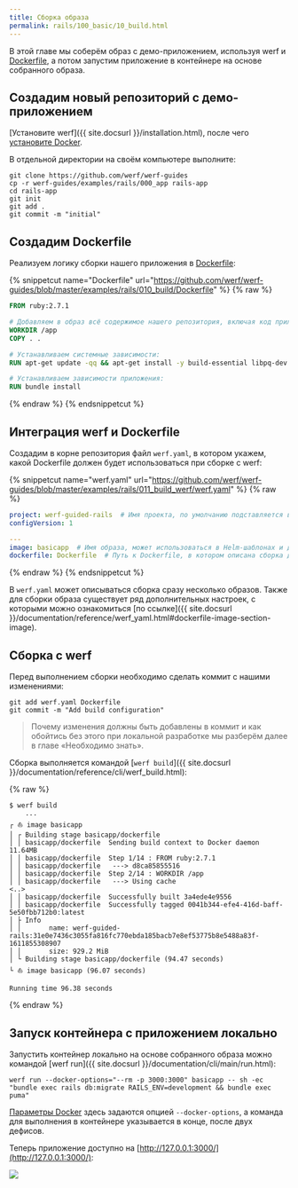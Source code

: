 ```yaml
---
title: Сборка образа
permalink: rails/100_basic/10_build.html
---
```


В этой главе мы соберём образ с демо-приложением, используя werf и [Dockerfile](https://docs.docker.com/engine/reference/builder/), а потом запустим приложение в контейнере на основе собранного образа.

## Создадим новый репозиторий с демо-приложением

[Установите werf]({{ site.docsurl }}/installation.html), после чего [установите Docker](https://docs.docker.com/get-docker/).

В отдельной директории на своём компьютере выполните:
```shell
git clone https://github.com/werf/werf-guides
cp -r werf-guides/examples/rails/000_app rails-app
cd rails-app
git init
git add .
git commit -m "initial"
```

## Создадим Dockerfile

Реализуем логику сборки нашего приложения в [Dockerfile](https://docs.docker.com/engine/reference/builder/):

{% snippetcut name="Dockerfile" url="https://github.com/werf/werf-guides/blob/master/examples/rails/010_build/Dockerfile" %}
{% raw %}
```Dockerfile
FROM ruby:2.7.1

# Добавляем в образ всё содержимое нашего репозитория, включая код приложения:
WORKDIR /app
COPY . .

# Устанавливаем системные зависимости:
RUN apt-get update -qq && apt-get install -y build-essential libpq-dev libxml2-dev libxslt1-dev curl

# Устанавливаем зависимости приложения:
RUN bundle install
```
{% endraw %}
{% endsnippetcut %}

## Интеграция werf и Dockerfile

Создадим в корне репозитория файл `werf.yaml`, в котором укажем, какой Dockerfile должен будет использоваться при сборке с werf:

{% snippetcut name="werf.yaml" url="https://github.com/werf/werf-guides/blob/master/examples/rails/011_build_werf/werf.yaml" %}
{% raw %}
```yaml
project: werf-guided-rails  # Имя проекта, по умолчанию подставляется в имя Helm-релиза и имя Namespace при деплое.
configVersion: 1

---
image: basicapp  # Имя образа, может использоваться в Helm-шаблонах и для вызова некоторых команд werf.
dockerfile: Dockerfile  # Путь к Dockerfile, в котором описана сборка для этого образа.
```
{% endraw %}
{% endsnippetcut %}

В `werf.yaml` может описываться сборка сразу несколько образов. Также для сборки образа существует ряд дополнительных настроек, с которыми можно ознакомиться [по ссылке]({{ site.docsurl }}/documentation/reference/werf_yaml.html#dockerfile-image-section-image).

## Сборка с werf

Перед выполнением сборки необходимо сделать коммит с нашими изменениями:
```shell
git add werf.yaml Dockerfile
git commit -m "Add build configuration"
```

> Почему изменения должны быть добавлены в коммит и как обойтись без этого при локальной разработке мы разберём далее в главе «Необходимо знать».

Сборка выполняется командой [`werf build`]({{ site.docsurl }}/documentation/reference/cli/werf_build.html):

{% raw %}
```shell
$ werf build
    ...
┌ ⛵ image basicapp
│ ┌ Building stage basicapp/dockerfile
│ │ basicapp/dockerfile  Sending build context to Docker daemon  11.64MB
│ │ basicapp/dockerfile  Step 1/14 : FROM ruby:2.7.1
│ │ basicapp/dockerfile   ---> d8ca85855516
│ │ basicapp/dockerfile  Step 2/14 : WORKDIR /app
│ │ basicapp/dockerfile   ---> Using cache
<..>
│ │ basicapp/dockerfile  Successfully built 3a4ede4e9556
│ │ basicapp/dockerfile  Successfully tagged 0041b344-efe4-416d-baff-5e50fbb712b0:latest
│ ├ Info
│ │       name: werf-guided-rails:31e0e7436c3055fa816fc770ebda185bacb7e8ef53775b8e5488a83f-1611855308907
│ │       size: 929.2 MiB
│ └ Building stage basicapp/dockerfile (94.47 seconds)
└ ⛵ image basicapp (96.07 seconds)

Running time 96.38 seconds
```
{% endraw %}

## Запуск контейнера с приложением локально

Запустить контейнер локально на основе собранного образа можно командой [werf run]({{ site.docsurl }}/documentation/cli/main/run.html):
```shell
werf run --docker-options="--rm -p 3000:3000" basicapp -- sh -ec "bundle exec rails db:migrate RAILS_ENV=development && bundle exec puma"
```

[Параметры Docker](https://docs.docker.com/engine/reference/run/) здесь задаются опцией `--docker-options`, а команда для выполнения в контейнере указывается в конце, после двух дефисов.

Теперь приложение доступно на [http://127.0.0.1:3000/](http://127.0.0.1:3000/):

![](/guides/images/rails/100_10_app_in_browser.png)

<div id="go-forth-button">
    <go-forth url="20_cluster.html" label="Подготовка кластера" framework="{{ page.label_framework }}" ci="{{ page.label_ci }}" guide-code="{{ page.guide_code }}" base-url="{{ site.baseurl }}"></go-forth>
</div>
